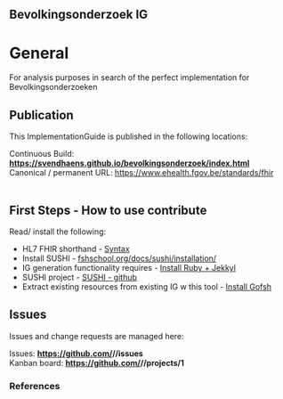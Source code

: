 Bevolkingsonderzoek IG
---

###
# General
For analysis purposes in search of the perfect implementation for Bevolkingsonderzoeken

## Publication
This ImplementationGuide is published in the following locations:

Continuous Build: __https://svendhaens.github.io/bevolkingsonderzoek/index.html__  
Canonical / permanent URL: https://www.ehealth.fgov.be/standards/fhir
<br> </br>

## First Steps - How to use contribute
Read/ install the following:

- HL7 FHIR shorthand - [Syntax](https://hl7.org/fhir/uv/shorthand/2020May/reference.html)
- Install SUSHI - [fshschool.org/docs/sushi/installation/](https://fshschool.org/docs/sushi/installation/)
- IG generation functionality requires - [Install Ruby + Jekkyl](https://jekyllrb.com/docs/installation/#guides)
- SUSHI project - [SUSHI - github](https://github.com/FHIR/sushi)
- Extract existing resources from existing IG w this tool  - [Install Gofsh](https://fshschool.org/docs/tutorials/gofsh/)

## Issues
Issues and change requests are managed here:  

Issues:  __https://github.com/<handle>/<repo>/issues__  
Kanban board:  __https://github.com/<handle>/<repo>/projects/1__  

### References